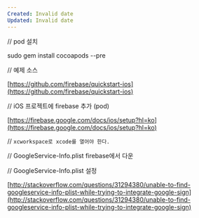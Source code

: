 ```yaml
---
Created: Invalid date
Updated: Invalid date
---
```

// pod 설치

sudo gem install cocoapods --pre

// 예제 소스

[https://github.com/firebase/quickstart-ios](https://github.com/firebase/quickstart-ios)

// iOS 프로젝트에 firebase 추가 (pod)

[https://firebase.google.com/docs/ios/setup?hl=ko](https://firebase.google.com/docs/ios/setup?hl=ko)

// `xcworkspace로 xcode를 열어야 한다.`

// GoogleService-Info.plist firebase에서 다운

// GoogleService-Info.plist 설정

[http://stackoverflow.com/questions/31294380/unable-to-find-googleservice-info-plist-while-trying-to-integrate-google-sign](http://stackoverflow.com/questions/31294380/unable-to-find-googleservice-info-plist-while-trying-to-integrate-google-sign)